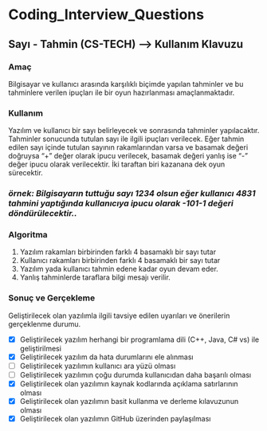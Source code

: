 # Coding_Interview_Questions
## Sayı - Tahmin (CS-TECH) --> Kullanım Klavuzu
### Amaç

Bilgisayar ve kullanıcı arasında karşılıklı biçimde yapılan tahminler ve bu tahminlere verilen ipuçları ile bir oyun hazırlanması amaçlanmaktadır. 

### Kullanım

Yazılım ve kullanıcı bir sayı belirleyecek ve sonrasında tahminler yapılacaktır. Tahminler sonucunda tutulan sayı ile ilgili ipuçları verilecek. Eğer tahmin edilen sayı içinde tutulan sayının rakamlarından varsa ve basamak değeri doğruysa “+” değer olarak ipucu verilecek, basamak değeri yanlış ise “-” değer ipucu olarak verilecektir. İki taraftan biri kazanana dek oyun sürecektir.

### _örnek: Bilgisayarın tuttuğu sayı 1234 olsun eğer kullanıcı 4831 tahmini yaptığında kullanıcıya ipucu olarak -101-1 değeri döndürülecektir.._

### Algoritma 
1. Yazılım rakamları birbirinden  farklı 4 basamaklı bir sayı tutar
2. Kullanıcı rakamları birbirinden farklı 4  basamaklı bir sayı tutar
3. Yazılım yada kullanıcı tahmin edene kadar oyun devam eder.
4. Yanlış tahminlerde taraflara bilgi mesajı verilir.

### Sonuç ve Gerçekleme 
Geliştirilecek olan yazılımla ilgili tavsiye edilen uyarıları ve önerilerin gerçeklenme durumu.
- [x] Geliştirilecek yazılım herhangi bir programlama dili (C++, Java, C# vs) ile geliştirilmesi
- [x] Geliştirilecek yazılım da hata durumlarını ele alınması
- [ ] Geliştirilecek yazılımın kullanıcı ara yüzü olması
- [ ] Geliştirilecek yazılımın çoğu durumda kullanıcıdan daha başarılı olması
- [x] Geliştirilecek olan yazılımın kaynak kodlarında açıklama satırlarının olması
- [x] Geliştirilecek olan yazılımın basit kullanma ve derleme kılavuzunun olması
- [x] Geliştirilecek olan yazılımın GitHub üzerinden paylaşılması
